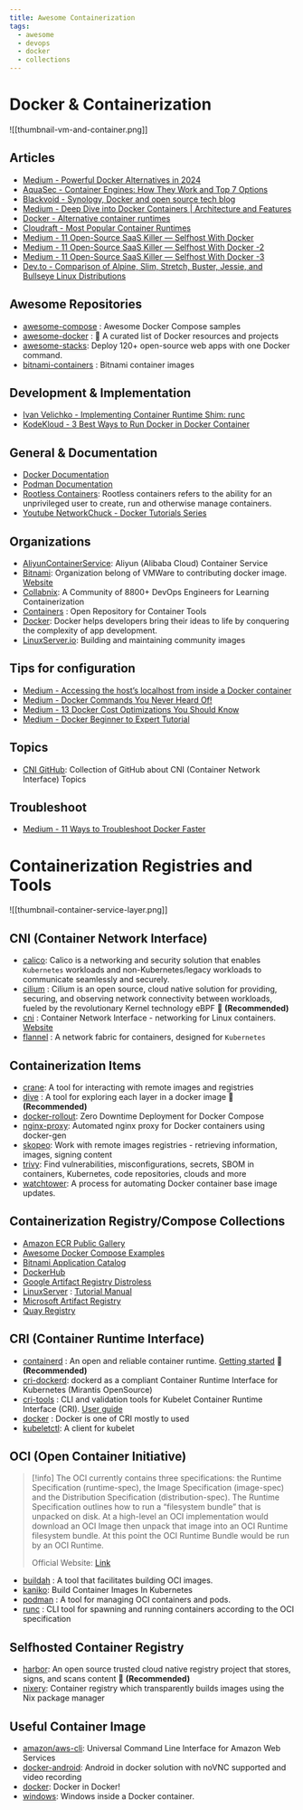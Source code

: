 ```yaml
---
title: Awesome Containerization
tags:
  - awesome
  - devops
  - docker
  - collections
---
```


# Docker & Containerization

![[thumbnail-vm-and-container.png]]
## Articles

- [Medium - Powerful Docker Alternatives in 2024](https://medium.com/gitconnected/powerful-docker-alternatives-to-revolutionize-containerization-in-2024-99249ba6d059)
- [AquaSec - Container Engines: How They Work and Top 7 Options](https://www.aquasec.com/cloud-native-academy/container-platforms/container-engines/)
- [Blackvoid - Synology, Docker and open source tech blog](https://www.blackvoid.club/)
- [Medium - Deep Dive into Docker Containers | Architecture and Features](https://medium.com/@dmosyan/deep-dive-into-docker-containers-architecture-and-features-530a937f4c87)
- [Docker - Alternative container runtimes](https://docs.docker.com/engine/daemon/alternative-runtimes/)
- [Cloudraft - Most Popular Container Runtimes](https://www.cloudraft.io/blog/container-runtimes)
- [Medium - 11 Open-Source SaaS Killer — Selfhost With Docker](https://blog.devgenius.io/11-open-source-saas-killer-selfhost-with-docker-034456653568)
- [Medium - 11 Open-Source SaaS Killer — Selfhost With Docker -2](https://medium.com/@harendra21/11-open-source-saas-killer-selfhost-with-docker-2-5d507de8b68f)
- [Medium - 11 Open-Source SaaS Killer — Selfhost With Docker -3](https://medium.com/@harendra21/11-open-source-saas-killer-selfhost-with-docker-3-a707a15cb540)
- [Dev.to - Comparison of Alpine, Slim, Stretch, Buster, Jessie, and Bullseye Linux Distributions](https://dev.to/falselight/comparison-of-alpine-slim-stretch-buster-jessie-and-bullseye-linux-distributions-1329)
## Awesome Repositories

- [awesome-compose](https://github.com/docker/awesome-compose) : Awesome Docker Compose samples
- [awesome-docker](https://github.com/veggiemonk/awesome-docker) : 🐳 A curated list of Docker resources and projects
- [awesome-stacks](https://github.com/ethibox/awesome-stacks): Deploy 120+ open-source web apps with one Docker command.
- [bitnami-containers](https://github.com/bitnami/containers) : Bitnami container images
## Development & Implementation

- [Ivan Velichko - Implementing Container Runtime Shim: runc](https://iximiuz.com/en/posts/implementing-container-runtime-shim/)
- [KodeKloud - 3 Best Ways to Run Docker in Docker Container](https://kodekloud.com/blog/run-docker-in-docker-container/)
## General & Documentation

- [Docker Documentation](https://docs.docker.com/)
- [Podman Documentation](https://docs.podman.io/en/latest/)
- [Rootless Containers](https://rootlesscontaine.rs/): Rootless containers refers to the ability for an unprivileged user to create, run and otherwise manage containers.
- [Youtube NetworkChuck - Docker Tutorials Series](https://www.youtube.com/playlist?list=PLIhvC56v63IJlnU4k60d0oFIrsbXEivQo)
## Organizations

- [AliyunContainerService](https://github.com/AliyunContainerService): Aliyun (Alibaba Cloud) Container Service
- [Bitnami](https://github.com/bitnami): Organization belong of VMWare to contributing docker image. [Website](https://bitnami.com/)
- [Collabnix](https://github.com/collabnix): A Community of 8800+ DevOps Engineers for Learning Containerization
- [Containers](https://github.com/containers) : Open Repository for Container Tools
- [Docker](https://github.com/docker): Docker helps developers bring their ideas to life by conquering the complexity of app development.
- [LinuxServer.io](https://github.com/linuxserver): Building and maintaining community images
## Tips for configuration

- [Medium - Accessing the host’s localhost from inside a Docker container](https://medium.com/@gladevise/accessing-the-hosts-localhost-from-inside-a-docker-container-c5935e275953)
- [Medium - Docker Commands You Never Heard Of!](https://medium.com/@arton.demaku/docker-commands-you-never-heard-of-4b25da3dd738)
- [Medium - 13 Docker Cost Optimizations You Should Know](https://medium.com/overcast-blog/13-docker-cost-optimizations-you-should-know-1f78c0accb45)
- [Medium - Docker Beginner to Expert Tutorial](https://levelup.gitconnected.com/docker-beginner-to-expert-tutorial-68555aa3e544)
## Topics

- [CNI GitHub](https://github.com/topics/cni): Collection of GitHub about CNI (Container Network Interface) Topics
## Troubleshoot

- [Medium - 11 Ways to Troubleshoot Docker Faster](https://medium.com/gitconnected/11-ways-to-troubleshoot-docker-faster-8f9ab55dd419)
# Containerization Registries and Tools

![[thumbnail-container-service-layer.png]]
## CNI (Container Network Interface)

- [calico](https://www.tigera.io/project-calico/): Calico is a networking and security solution that enables `Kubernetes` workloads and non-Kubernetes/legacy workloads to communicate seamlessly and securely.
- [cilium](https://cilium.io/) : Cilium is an open source, cloud native solution for providing, securing, and observing network connectivity between workloads, fueled by the revolutionary Kernel technology eBPF 🌟 **(Recommended)**
- [cni](https://github.com/containernetworking/cni) : Container Network Interface - networking for Linux containers. [Website](https://www.cni.dev/docs/)
- [flannel](https://github.com/flannel-io/flannel) : A network fabric for containers, designed for `Kubernetes`
## Containerization Items

- [crane](https://github.com/google/go-containerregistry/tree/main/cmd/crane): A tool for interacting with remote images and registries
- [dive](https://github.com/wagoodman/dive) : A tool for exploring each layer in a docker image 🌟 **(Recommended)**
- [docker-rollout](https://github.com/Wowu/docker-rollout): Zero Downtime Deployment for Docker Compose
- [nginx-proxy](https://github.com/nginx-proxy/nginx-proxy): Automated nginx proxy for Docker containers using docker-gen
- [skopeo](https://github.com/containers/skopeo): Work with remote images registries - retrieving information, images, signing content
- [trivy](https://github.com/aquasecurity/trivy): Find vulnerabilities, misconfigurations, secrets, SBOM in containers, Kubernetes, code repositories, clouds and more
- [watchtower](https://github.com/containrrr/watchtower): A process for automating Docker container base image updates.
## Containerization Registry/Compose Collections

- [Amazon ECR Public Gallery](https://gallery.ecr.aws/)
- [Awesome Docker Compose Examples](https://haxxnet.github.io/Compose-Examples/)
- [Bitnami Application Catalog](https://bitnami.com/stacks)
- [DockerHub](https://hub.docker.com/)
- [Google Artifact Registry Distroless](https://console.cloud.google.com/artifacts/docker/distroless/us/gcr.io)
- [LinuxServer](https://docs.linuxserver.io/) : [Tutorial Manual](https://docs.linuxserver.io/)
- [Microsoft Artifact Registry](https://mcr.microsoft.com/)
- [Quay Registry](https://quay.io/)
## CRI (Container Runtime Interface)

- [containerd](https://github.com/containerd/containerd) : An open and reliable container runtime. [Getting started](https://github.com/containerd/containerd/blob/main/docs/getting-started.md) 🌟 **(Recommended)**
- [cri-dockerd](https://github.com/Mirantis/cri-dockerd): dockerd as a compliant Container Runtime Interface for Kubernetes (Mirantis OpenSource)
- [cri-tools](https://github.com/kubernetes-sigs/cri-tools) : CLI and validation tools for Kubelet Container Runtime Interface (CRI). [User guide](https://github.com/kubernetes-sigs/cri-tools/blob/master/docs/crictl.md)
- [docker](https://docs.docker.com/engine/install/#server) : Docker is one of CRI mostly to used 
- [kubeletctl](https://github.com/cyberark/kubeletctl): A client for kubelet
## OCI (Open Container Initiative)

>[!info]
>The OCI currently contains three specifications: the Runtime Specification (runtime-spec), the Image Specification (image-spec) and the Distribution Specification (distribution-spec). The Runtime Specification outlines how to run a “filesystem bundle” that is unpacked on disk. At a high-level an OCI implementation would download an OCI Image then unpack that image into an OCI Runtime filesystem bundle. At this point the OCI Runtime Bundle would be run by an OCI Runtime.
>
>Official Website: [Link](https://opencontainers.org/)

- [buildah](https://github.com/containers/buildah) : A tool that facilitates building OCI images.
- [kaniko](https://github.com/GoogleContainerTools/kaniko): Build Container Images In Kubernetes
- [podman](https://github.com/containers/podman) : A tool for managing OCI containers and pods.
- [runc](https://github.com/opencontainers/runc) : CLI tool for spawning and running containers according to the OCI specification
##  Selfhosted Container Registry

- [harbor](https://github.com/goharbor/harbor): An open source trusted cloud native registry project that stores, signs, and scans content 🌟 **(Recommended)**
- [nixery](https://github.com/tazjin/nixery): Container registry which transparently builds images using the Nix package manager
## Useful Container Image

- [amazon/aws-cli](https://hub.docker.com/r/amazon/aws-cli): Universal Command Line Interface for Amazon Web Services
- [docker-android](https://github.com/budtmo/docker-android): Android in docker solution with noVNC supported and video recording
- [docker](https://hub.docker.com/_/docker): Docker in Docker!
- [windows](https://github.com/dockur/windows): Windows inside a Docker container.